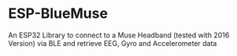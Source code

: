 # ESP-BlueMuse
An ESP32 Library to connect to a Muse Headband (tested with 2016 Version) via BLE and retrieve EEG, Gyro and Accelerometer data
